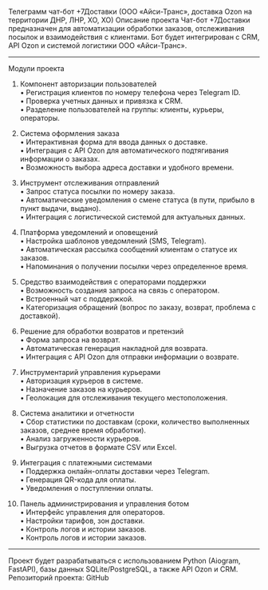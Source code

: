 Телеграмм чат-бот +7Доставки (ООО «Айси-Транс», доставка Ozon на территории ДНР, ЛНР, ХО, ХО)
Описание проекта
Чат-бот +7Доставки предназначен для автоматизации обработки заказов, отслеживания посылок и взаимодействия с клиентами. Бот будет интегрирован с CRM, API Ozon и системой логистики ООО «Айси-Транс».
________________________________________
Модули проекта
1. Компонент авторизации пользователей  
• Регистрация клиентов по номеру телефона через Telegram ID.  
• Проверка учетных данных и привязка к CRM.  
• Разделение пользователей на группы: клиенты, курьеры, операторы.  

2. Система оформления заказа  
• Интерактивная форма для ввода данных о доставке.  
• Интеграция с API Ozon для автоматического подтягивания информации о заказах.  
• Возможность выбора адреса доставки и удобного времени.  

3. Инструмент отслеживания отправлений  
• Запрос статуса посылки по номеру заказа.  
• Автоматические уведомления о смене статуса (в пути, прибыло в пункт выдачи, выдано).  
• Интеграция с логистической системой для актуальных данных.  

4. Платформа уведомлений и оповещений  
• Настройка шаблонов уведомлений (SMS, Telegram).  
• Автоматическая рассылка сообщений клиентам о статусе их заказов.  
• Напоминания о получении посылки через определенное время.  

5. Средство взаимодействия с операторами поддержки  
• Возможность создания запроса на связь с оператором.  
• Встроенный чат с поддержкой.  
• Категоризация обращений (вопрос по заказу, возврат, проблема с доставкой).  

6. Решение для обработки возвратов и претензий  
• Форма запроса на возврат.  
• Автоматическая генерация накладной для возврата.  
• Интеграция с API Ozon для отправки информации о возврате.  

7. Инструментарий управления курьерами  
• Авторизация курьеров в системе.  
• Назначение заказов на курьеров.  
• Геолокация для отслеживания текущего местоположения.  

8. Система аналитики и отчетности  
• Сбор статистики по доставкам (сроки, количество выполненных заказов, среднее время обработки).  
• Анализ загруженности курьеров.  
• Выгрузка отчетов в формате CSV или Excel.  

9. Интеграция с платежными системами  
• Поддержка онлайн-оплаты доставки через Telegram.  
• Генерация QR-кода для оплаты.  
• Уведомления о поступлении оплаты.  

10. Панель администрирования и управления ботом  
• Интерфейс управления для операторов.  
• Настройки тарифов, зон доставки.  
• Контроль логов и истории заказов.  
•	Контроль логов и истории заказов.
________________________________________
Проект будет разрабатываться с использованием Python (Aiogram, FastAPI), базы данных SQLite/PostgreSQL, а также API Ozon и CRM.
Репозиторий проекта: GitHub

